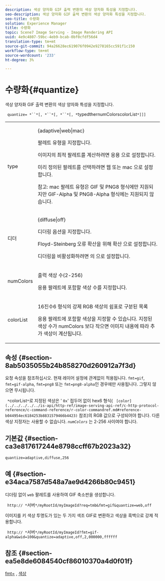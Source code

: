 ```yaml
---
description: 색상 양자화 GIF 출력 변환의 색상 양자화 특성을 지정합니다.
seo-description: 색상 양자화 GIF 출력 변환의 색상 양자화 특성을 지정합니다.
seo-title: 수량화
solution: Experience Manager
title: 수량화
topic: Scene7 Image Serving - Image Rendering API
uuid: 4e9c4807-59bc-4eb9-bcab-0bf0cfdf56d4
translation-type: tm+mt
source-git-commit: 94a26628ec619076f0942e9278165cc591f1c150
workflow-type: tm+mt
source-wordcount: '233'
ht-degree: 3%

---
```



# 수량화{#quantize}

색상 양자화 GIF 출력 변환의 색상 양자화 특성을 지정합니다.

` quantize= *``*[, *``*[, *``*[, *`typedthernumColorscolorList`*]]]`

<table id="table_A669A9058C8043A5BAE80B03A13B015B"> 
 <tbody> 
  <tr> 
   <td colname="col1"> <p> <span class="codeph"> <span class="varname"> type  </span> </span> </p> </td> 
   <td colname="col2"> <p> <span class="codeph"> {adaptive|web|mac}  </span> </p> <p>팔레트 유형을 지정합니다. </p> <p>이미지의 최적 팔레트를 계산하려면 <span class="codeph"> 응용 </span>으로 설정합니다. </p> <p>미리 정의된 팔레트를 선택하려면 <span class="codeph"> 웹 </span> 또는 <span class="codeph"> mac </span>으로 설정합니다. </p> <p> <p>참고: <span class="codeph"> mac </span> 팔레트 유형은 GIF 및 PNG8 형식에만 지원되지만 GIF-Alpha 및 PNG8-Alpha 형식에는 지원되지 않습니다. </p> </p> </td> 
  </tr> 
  <tr> 
   <td colname="col1"> <p> <span class="codeph"> <span class="varname"> 디더  </span> </span> </p> </td> 
   <td colname="col2"> <p> <span class="codeph"> {diffuse|off}  </span> </p> <p>디더링 옵션을 지정합니다. </p> <p>Floyd-Steinberg 오류 확산을 위해 <span class="codeph"> 확산 </span>으로 설정합니다. </p> <p>디더링을 비활성화하려면 </span>의 <span class="codeph">으로 설정합니다. </span></p> </td> 
  </tr> 
  <tr> 
   <td colname="col1"> <p> <span class="codeph"> <span class="varname"> numColors  </span> </span> </p> </td> 
   <td colname="col2"> <p>출력 색상 수(2-256) </p> <p><span class="codeph"> 응용 </span> 팔레트에 포함할 색상 수를 지정합니다. </p> </td> 
  </tr> 
  <tr> 
   <td colname="col1"> <p> <span class="codeph"> <span class="varname"> colorList  </span> </span> </p> </td> 
   <td colname="col2"> <p>16진수6 형식의 강제 RGB 색상의 쉼표로 구분된 목록 </p> <p><span class="codeph"> 응용 </span> 팔레트에 포함할 색상을 지정할 수 있습니다. 지정된 색상 수가 <span class="codeph"> <span class="varname"> numColors </span> </span>보다 작으면 이미지 내용에 따라 추가 색상이 계산됩니다. </p> </td> 
  </tr> 
 </tbody> 
</table>

## 속성 {#section-8ab5035055b24b858270d260912a7f3d}

요청 속성을 참조하십시오. 현재 레이어 설정에 관계없이 적용됩니다. `fmt=gif`, `fmt=gif-alpha`, `fmt=png8` 또는 `fmt=png8-alpha`인 경우에만 사용됩니다. 그렇지 않으면 무시됩니다.

` *`colorList`*`로 지정된 색상은 &#39; `0x`&#39; 접두어 없이 hex6 형식( ` [color](../../../../../is-api/http-ref/image-serving-api-ref/c-http-protocol-reference/c-command-reference/r-color-commandref.md#reference-b044954ec6184253b8831579466b4423)` 참조)의 RGB 값으로 구성되어야 합니다. 다른 색상 지정자는 사용할 수 없습니다. *`numColors`* 는 2-256 사이여야 합니다.

## 기본값 {#section-ca3e817617244e8798ccff67b2023a32}

`quantize=adaptive,diffuse,256`

## 예 {#section-e34aca7587d548a7ae9d4266b80c9451}

디더링 없이 `web` 팔레트를 사용하여 GIF 축소판을 생성합니다.

` http:// *`서버`*/myRootId/myImageId?req=tmb&fmt=gif&quantize=web,off`

이미지를 키 색상 투명도가 있는 두 가지 색조 GIF로 변환하고 색상을 흑백으로 강제 적용합니다.

` http:// *`서버`*/myRootId/myImageId?fmt=gif-alpha&wid=100&quantize=adaptive,off,2,000000,ffffff`

## 참조 {#section-ea5e8de6084540cf86010370a4d0f01f}

[fmt=](../../../../../is-api/http-ref/image-serving-api-ref/c-http-protocol-reference/c-command-reference/r-is-http-fmt.md#reference-cdf10043423b45ba9fe15157fb3ae37a) ,  [색상](/help/aem-is-ir-api/is-api/http-ref/image-serving-api-ref/c-http-protocol-reference/c-data-types/r-is-http-color.md)
